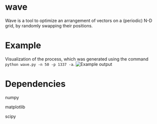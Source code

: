 # wave
Wave is a tool to optimize an arrangement of vectors on a (periodic) N-D grid, by randomly swapping their positions.

# Example

Visualization of the process, which was generated using the command `python wave.py -n 50 -p 1337 -a`.
![Example output](https://github.com/jvdhorn/wave/blob/main/data/animation.gif|width=360px)

# Dependencies
numpy

matplotlib

scipy

